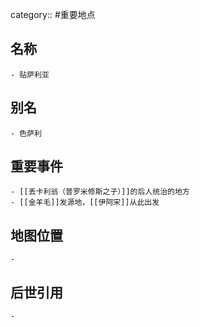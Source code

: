 category:: #重要地点
## 名称
	- 贴萨利亚
## 别名
	- 色萨利
## 重要事件
	- [[丢卡利翁（普罗米修斯之子）]]的后人统治的地方
	- [[金羊毛]]发源地，[[伊阿宋]]从此出发
## 地图位置
	-
## 后世引用
	-
